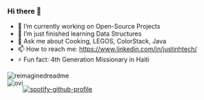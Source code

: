 ### Hi there 👋

- 🔭 I’m currently working on Open-Source Projects 
- 🌱 I’m just finished learning Data Structures
- 💬 Ask me about Cooking, LEGOS, ColorStack, Java
- 📫 How to reach me: https://www.linkedin.com/in/justinhtech/ 
- ⚡ Fun fact: 4th Generation Missionary in Haiti
<!--
**JustinhSE/JustinhSE** is a ✨ _special_ ✨ repository because its `README.md` (this file) appears on your GitHub profile.

Here are some ideas to get you started:

- 🔭 I’m currently working on Open-Source Projects 
- 🌱 I’m just finished learning Data Structures
- 👯 I’m looking to collaborate on Open Source Projects
- 🤔 I’m looking for help with advancing my skills 
- 💬 Ask me about Cooking, LEGOS, Java
- 📫 How to reach me: https://www.linkedin.com/in/justinhtech/ 
- ⚡ Fun fact: 4th Generation Missionary in Haiti

-->


<img src="https://myreadme.vercel.app/api/embed/JustinhSE?panels=userstatistics,toprepositories,toplanguages,commitgraph" alt="reimaginedreadme" />
<div style="display: flex;" >
   <img src="https://github-readme-stats.vercel.app/api/top-langs?username=JustinhSE&show_icons=true&locale=en&layout=compact&theme=chartreuse-dark" alt="ovi" /> 
   
  [![spotify-github-profile](https://spotify-github-profile.vercel.app/api/view?uid=49g1pe18e5cf7t6f7cj1vbjtp&cover_image=true&theme=novatorem&show_offline=true&background_color=121212&interchange=true&bar_color=53b14f&bar_color_cover=false)](https://open.spotify.com/user/49g1pe18e5cf7t6f7cj1vbjtp?si=66f1b672ff254432)
  
</div>



